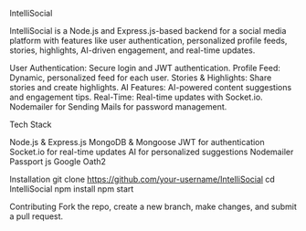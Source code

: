 
IntelliSocial 

IntelliSocial is a Node.js and Express.js-based backend for a social media platform with features like user authentication, personalized profile feeds, stories, highlights, AI-driven engagement, and real-time updates.

User Authentication: Secure login and JWT authentication.
Profile Feed: Dynamic, personalized feed for each user.
Stories & Highlights: Share stories and create highlights.
AI Features: AI-powered content suggestions and engagement tips.
Real-Time: Real-time updates with Socket.io.
Nodemailer for Sending Mails for password management.

Tech Stack

Node.js & Express.js
MongoDB & Mongoose
JWT for authentication
Socket.io for real-time updates
AI for personalized suggestions
Nodemailer
Passport js
Google Oath2


Installation
git clone https://github.com/your-username/IntelliSocial
cd IntelliSocial
npm install
npm start


Contributing
Fork the repo, create a new branch, make changes, and submit a pull request.



